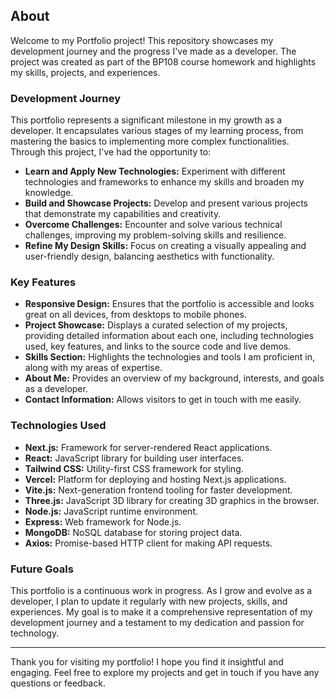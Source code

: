 ## About

Welcome to my Portfolio project! This repository showcases my development journey and the progress I've made as a developer. The project was created as part of the BP108 course homework and highlights my skills, projects, and experiences.

### Development Journey

This portfolio represents a significant milestone in my growth as a developer. It encapsulates various stages of my learning process, from mastering the basics to implementing more complex functionalities. Through this project, I've had the opportunity to:

- **Learn and Apply New Technologies:** Experiment with different technologies and frameworks to enhance my skills and broaden my knowledge.
- **Build and Showcase Projects:** Develop and present various projects that demonstrate my capabilities and creativity.
- **Overcome Challenges:** Encounter and solve various technical challenges, improving my problem-solving skills and resilience.
- **Refine My Design Skills:** Focus on creating a visually appealing and user-friendly design, balancing aesthetics with functionality.

### Key Features

- **Responsive Design:** Ensures that the portfolio is accessible and looks great on all devices, from desktops to mobile phones.
- **Project Showcase:** Displays a curated selection of my projects, providing detailed information about each one, including technologies used, key features, and links to the source code and live demos.
- **Skills Section:** Highlights the technologies and tools I am proficient in, along with my areas of expertise.
- **About Me:** Provides an overview of my background, interests, and goals as a developer.
- **Contact Information:** Allows visitors to get in touch with me easily.

### Technologies Used

- **Next.js:** Framework for server-rendered React applications.
- **React:** JavaScript library for building user interfaces.
- **Tailwind CSS:** Utility-first CSS framework for styling.
- **Vercel:** Platform for deploying and hosting Next.js applications.
- **Vite.js:** Next-generation frontend tooling for faster development.
- **Three.js:** JavaScript 3D library for creating 3D graphics in the browser.
- **Node.js:** JavaScript runtime environment.
- **Express:** Web framework for Node.js.
- **MongoDB:** NoSQL database for storing project data.
- **Axios:** Promise-based HTTP client for making API requests.

### Future Goals

This portfolio is a continuous work in progress. As I grow and evolve as a developer, I plan to update it regularly with new projects, skills, and experiences. My goal is to make it a comprehensive representation of my development journey and a testament to my dedication and passion for technology.

---

Thank you for visiting my portfolio! I hope you find it insightful and engaging. Feel free to explore my projects and get in touch if you have any questions or feedback.
